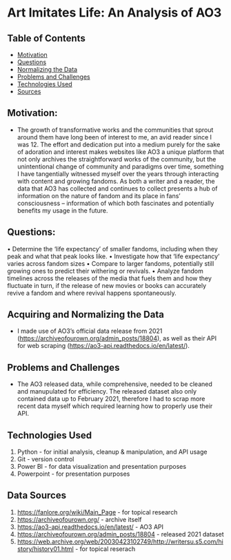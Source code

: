 # Art Imitates Life: An Analysis of AO3

## Table of Contents
* [Motivation](#motivation)
* [Questions](#questions)
* [Normalizing the Data](#acquiring-and-normalizing-the-data)
* [Problems and Challenges](#problems-and-challenges)
* [Technologies Used](#technologies-used)
* [Sources](#data-sources)

## Motivation:
- The growth of transformative works and the communities that sprout around them have long been of interest to me, an avid reader since I was 12. The effort and dedication put into a medium purely for the sake of adoration and interest makes websites like AO3 a unique platform that not only archives the straightforward works of the community, but the unintentional change of community and paradigms over time, something I have tangentially witnessed myself over the years through interacting with content and growing fandoms. As both a writer and a reader, the data that AO3 has collected and continues to collect presents a hub of information on the nature of fandom and its place in fans’ consciousness – information of which both fascinates and potentially benefits my usage in the future.

## Questions:
•	Determine the ‘life expectancy’ of smaller fandoms, including when they peak and what that peak looks like.
•	Investigate how that ‘life expectancy’ varies across fandom sizes
•	Compare to larger fandoms, potentially still growing ones to predict their withering or revivals. 
•	Analyze fandom timelines across the releases of the media that fuels them and how they fluctuate in turn, if the release of new movies or books can accurately revive a fandom and where revival happens spontaneously. 

## Acquiring and Normalizing the Data
- I made use of AO3’s official data release from 2021 (https://archiveofourown.org/admin_posts/18804), as well as their API for web scraping (https://ao3-api.readthedocs.io/en/latest/). 

## Problems and Challenges 
- The AO3 released data, while comprehensive, needed to be cleaned and manupulated for efficiency. The released dataset also only contained data up to February 2021, therefore I had to scrap more recent data myself which required learning how to properly use their API.

## Technologies Used
1) Python - for initial analysis, cleanup & manipulation, and API usage
2) Git - version control
3) Power BI - for data visualization and presentation purposes
4) Powerpoint - for presentation purposes

## Data Sources

1) https://fanlore.org/wiki/Main_Page - for topical research
2) https://archiveofourown.org/ - archive itself
3) https://ao3-api.readthedocs.io/en/latest/ - AO3 API
4) https://archiveofourown.org/admin_posts/18804 - released 2021 dataset
5) https://web.archive.org/web/20030423102749/http://writersu.s5.com/history/history01.html - for topical reserach

